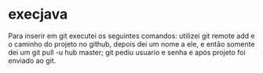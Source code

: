 # execjava

Para inserir em git executei os seguintes comandos:
utilizei git remote add e o caminho do projeto no github,
depois dei um nome a ele,
e então somente dei um git pull -u hub master;
git pediu usuario e senha e após projeto foi enviado ao git.
